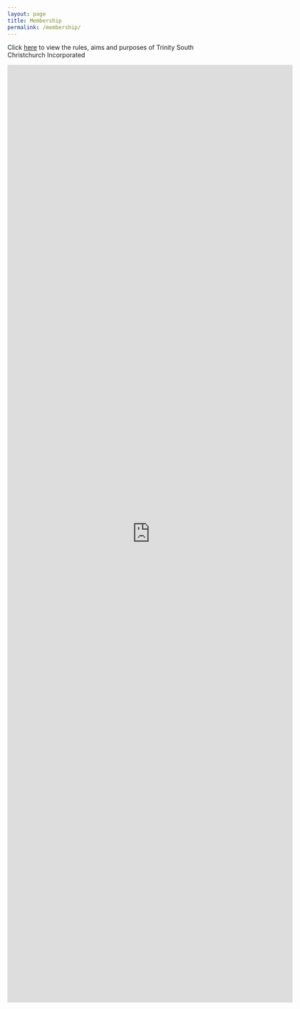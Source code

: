 ```yaml
---
layout: page
title: Membership
permalink: /membership/
---
```


Click [here](https://drive.google.com/file/d/1Dp6EDHj_u3PgkwMAdDo4hChBSEsypoRi/view?usp=sharing) to view the rules, aims and purposes of Trinity South Christchurch Incorporated

<iframe src="https://docs.google.com/forms/d/e/1FAIpQLSdnWMfV6bbS60sdnEmcIZOuXueEe-PiYYtciwONBmbaCLXBow/viewform?embedded=true" width="640" height="2104" frameborder="0" marginheight="0" marginwidth="0">Loading…</iframe>

